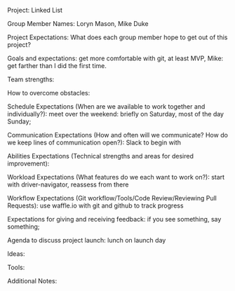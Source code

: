 Project: Linked List

Group Member Names: Loryn Mason, Mike Duke

Project Expectations: What does each group member hope to get out of this project?

Goals and expectations: get more comfortable with git, at least MVP, Mike: get farther than I did the first time. 

Team strengths: 

How to overcome obstacles: 

Schedule Expectations (When are we available to work together and individually?): meet over the weekend: briefly on Saturday, most of the day Sunday;

Communication Expectations (How and often will we communicate? How do we keep lines of communication open?): Slack to begin with

Abilities Expectations (Technical strengths and areas for desired improvement):

Workload Expectations (What features do we each want to work on?): start with driver-navigator, reassess from there

Workflow Expectations (Git workflow/Tools/Code Review/Reviewing Pull Requests): use waffle.io with git and github to track progress

Expectations for giving and receiving feedback: if you see something, say something;

Agenda to discuss project launch: lunch on launch day

Ideas: 

Tools:

Additional Notes: